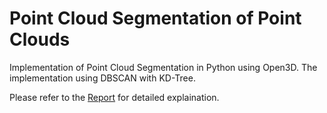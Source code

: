 # Point Cloud Segmentation of Point Clouds

Implementation of Point Cloud Segmentation in Python using Open3D. The implementation using DBSCAN with KD-Tree.

Please refer to the [Report](https://github.com/ShubhamSureshPatil/Point_Cloud_Segmentation_Tracking/blob/master/segmentation%20result.pdf) for detailed explaination.
